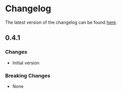 # Changelog

The latest version of the changelog can be found [here](https://github.com/Azure/bicep-registry-modules/blob/main/avm/res/hybrid-compute/machine/CHANGELOG.md).

## 0.4.1

### Changes

- Initial version

### Breaking Changes

- None
